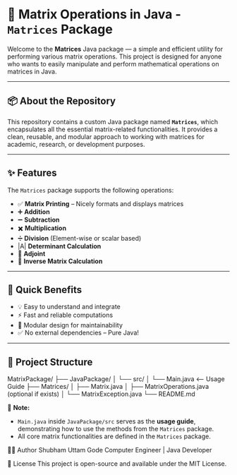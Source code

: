 # 🧮 Matrix Operations in Java - `Matrices` Package

Welcome to the **Matrices** Java package — a simple and efficient utility for performing various matrix operations. This project is designed for anyone who wants to easily manipulate and perform mathematical operations on matrices in Java.

---

## 📦 About the Repository

This repository contains a custom Java package named **`Matrices`**, which encapsulates all the essential matrix-related functionalities. It provides a clean, reusable, and modular approach to working with matrices for academic, research, or development purposes.

---

## ✨ Features

The `Matrices` package supports the following operations:

- ✅ **Matrix Printing** – Nicely formats and displays matrices  
- ➕ **Addition**  
- ➖ **Subtraction**  
- ✖️ **Multiplication**  
- ➗ **Division** (Element-wise or scalar based)  
- |A| **Determinant Calculation**  
- 🧮 **Adjoint**  
- 🔁 **Inverse Matrix Calculation**

---

## 🚀 Quick Benefits

- 💡 Easy to understand and integrate  
- ⚡ Fast and reliable computations  
- 📁 Modular design for maintainability  
- ✅ No external dependencies – Pure Java!

---

## 📂 Project Structure

MatrixPackage/
├── JavaPackage/
│ └── src/
│ └── Main.java <-- Usage Guide
├── Matrices/
│ ├── Matrix.java
│ ├── MatrixOperations.java (optional if exists)
│ └── MatrixException.java
└── README.md


📌 **Note:**  
- `Main.java` inside `JavaPackage/src` serves as the **usage guide**, demonstrating how to use the methods from the `Matrices` package.  
- All core matrix functionalities are defined in the `Matrices` package.

👨‍💻 Author
Shubham Uttam Gode
Computer Engineer | Java Developer

📜 License
This project is open-source and available under the MIT License.
